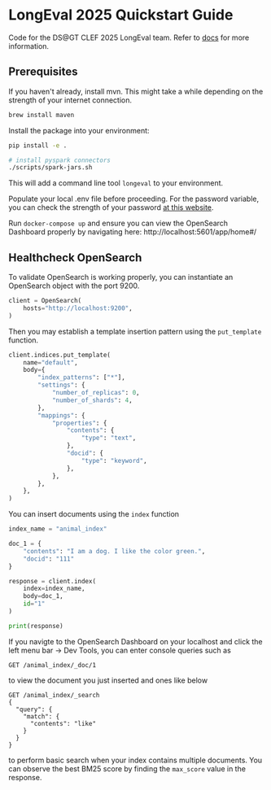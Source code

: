 # LongEval 2025 Quickstart Guide

Code for the DS@GT CLEF 2025 LongEval team.
Refer to [docs](docs/) for more information.

## Prerequisites

If you haven't already, install mvn.
This might take a while depending on the strength of your internet connection.
```bash
brew install maven
```

Install the package into your environment:
```bash
pip install -e .

# install pyspark connectors
./scripts/spark-jars.sh
```

This will add a command line tool `longeval` to your environment.

Populate your local .env file before proceeding. 
For the password variable, you can check the strength of your password [at this website](https://lowe.github.io/tryzxcvbn/).

Run `docker-compose up` and ensure you can view the OpenSearch Dashboard properly by navigating here: http://localhost:5601/app/home#/


## Healthcheck OpenSearch 

To validate OpenSearch is working properly, you can instantiate an OpenSearch object with the port 9200.

```python
client = OpenSearch(
    hosts="http://localhost:9200",
)
```

Then you may establish a template insertion pattern using the `put_template` function.
```python
client.indices.put_template(
    name="default",
    body={
        "index_patterns": ["*"],
        "settings": {
            "number_of_replicas": 0,
            "number_of_shards": 4,
        },
        "mappings": {
            "properties": {
                "contents": {
                    "type": "text",
                },
                "docid": {
                    "type": "keyword",
                },
            },
        },
    },
)
```

You can insert documents using the `index` function

```python
index_name = "animal_index"  

doc_1 = {
    "contents": "I am a dog. I like the color green.",
    "docid": "111"
}

response = client.index(
    index=index_name,
    body=doc_1,
    id="1"  
)

print(response)
```

If you navigte to the OpenSearch Dashboard on your localhost and click the left menu bar -> Dev Tools, you can enter console queries such as 
```
GET /animal_index/_doc/1
```
to view the document you just inserted and ones like below

```
GET /animal_index/_search
{
  "query": {
    "match": {
      "contents": "like"
    }
  }
}
```
to perform basic search when your index contains multiple documents.
You can observe the best BM25 score by finding the `max_score` value in the response.

